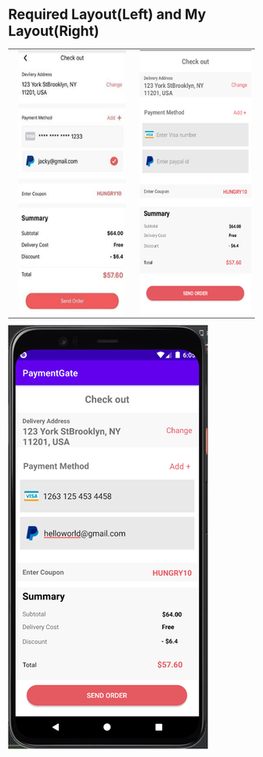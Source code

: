 # Required Layout(Left) and My Layout(Right)
<table>
  <th>
    <td> <img src="https://github.com/rukon-uddin/CSE-438-Smartphone-application-development/blob/main/Assignment%201/assets/paymentgate/req.png?raw=true"  alt="1" width = 260px height = 540px ></td>
  </th>

  <th>
  <td> <img src="https://github.com/rukon-uddin/CSE-438-Smartphone-application-development/blob/main/Assignment%201/assets/paymentgate/2.png?raw=true"  alt="1" width = 270px height = 540px ></td>
  </th> 
</table>
<img src="https://github.com/rukon-uddin/CSE-438-Smartphone-application-development/blob/main/Assignment%201/assets/paymentgate/1.PNG?raw=true"  alt="1" ></img>
